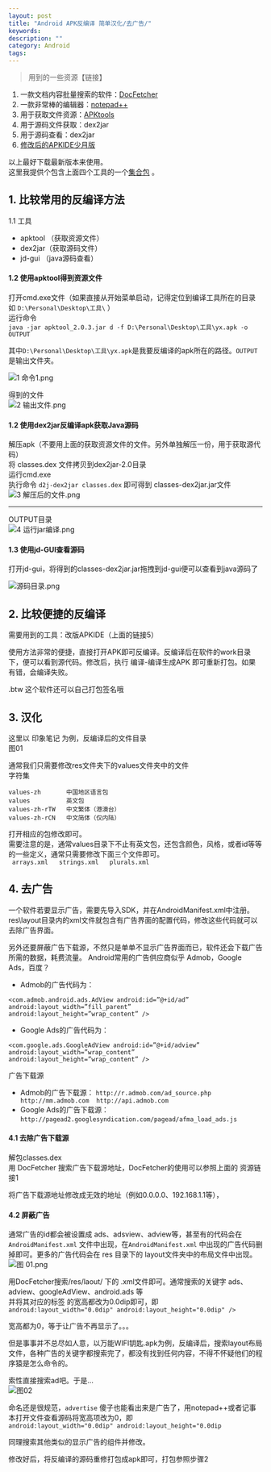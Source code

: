 ```yaml
---
layout: post
title: "Android APK反编译 简单汉化/去广告/"
keywords: 
description: ""
category: Android
tags: 
---
```


> 用到的一些资源【链接】  

1. 一款文档内容批量搜索的软件：[DocFetcher][1]  
2. 一款非常棒的编辑器：[notepad++][2]
3. 用于获取文件资源：[APKtools][3]  
4. 用于源码文件获取：dex2jar  
5. 用于源码查看：dex2jar  
6. [修改后的APKIDE少月版][4]  


以上最好下载最新版本来使用。  
这里我提供个包含上面四个工具的一个[集合包][5]  。

## 1. 比较常用的反编译方法  
1.1 工具  
* apktool （获取资源文件） 
* dex2jar（获取源码文件）  
* jd-gui  （java源码查看）  

#### 1.2 使用apktool得到资源文件  
打开cmd.exe文件（如果直接从开始菜单启动，记得定位到编译工具所在的目录 如 `D:\Personal\Desktop\工具\` ）  
运行命令  
`java -jar apktool_2.0.3.jar d -f D:\Personal\Desktop\工具\yx.apk -o OUTPUT`  

其中`D:\Personal\Desktop\工具\yx.apk`是我要反编译的apk所在的路径。`OUTPUT`是输出文件夹。 


![1 命令1.png][6]  

得到的文件  
![2 输出文件.png][7]  

#### 1.2 使用dex2jar反编译apk获取Java源码  
解压apk（不要用上面的获取资源文件的文件。另外单独解压一份，用于获取源代码）  
将 classes.dex 文件拷贝到dex2jar-2.0目录  
运行cmd.exe  
执行命令 `d2j-dex2jar classes.dex` 即可得到 classes-dex2jar.jar文件  
![3 解压后的文件.png][8]  

***
OUTPUT目录  
![4 运行jar编译.png][9]  

#### 1.3 使用jd-GUI查看源码  
打开jd-gui，将得到的classes-dex2jar.jar拖拽到jd-gui便可以查看到java源码了  

![源码目录.png][10]  

## 2. 比较便捷的反编译  
需要用到的工具：改版APKIDE（上面的链接5）  

使用方法非常的便捷，直接打开APK即可反编译。反编译后在软件的work目录下，便可以看到源代码。修改后，执行 编译-编译生成APK 即可重新打包。如果有错，会编译失败。  

.btw 这个软件还可以自己打包签名哦  

## 3.  汉化  

这里以 印象笔记 为例，反编译后的文件目录  
图01  

通常我们只需要修改res文件夹下的values文件夹中的文件  
字符集  

    values-zh		中国地区语言包  
    values			英文包  
    values-zh-rTW	中文繁体（港澳台）  
    values-zh-rCN	中文简体（仅内陆）  

打开相应的包修改即可。  
需要注意的是，通常values目录下不止有英文包，还包含颜色，风格，或者id等等的一些定义，通常只需要修改下面三个文件即可。  
` arrays.xml  
 strings.xml  
 plurals.xml`  

## 4. 去广告  

一个软件若要显示广告，需要先导入SDK，并在AndroidManifest.xml中注册。 
res\layout目录内的xml文件就包含有广告界面的配置代码，修改这些代码就可以去除广告界面。 

另外还要屏蔽广告下载源，不然只是单单不显示广告界面而已，软件还会下载广告所需的数据，耗费流量。 
Android常用的广告供应商似乎 Admob，Google Ads，百度？ 
* Admob的广告代码为： 

`<com.admob.android.ads.AdView android:id=”@+id/ad” 
android:layout_width=”fill_parent” 
android:layout_height=”wrap_content” />`  

* Google Ads的广告代码为：  

`<com.google.ads.GoogleAdView android:id=”@+id/adview” 
android:layout_width=”wrap_content” android:layout_height=”wrap_content” />`  

广告下载源 
* Admob的广告下载源： 
  `http://r.admob.com/ad_source.php http://mm.admob.com 
  http://api.admob.com `  
* Google Ads的广告下载源： 
  `http://pagead2.googlesyndication.com/pagead/afma_load_ads.js `  

#### 4.1 去除广告下载源 
解包classes.dex  
用 DocFetcher 搜索广告下载源地址，DocFetcher的使用可以参照上面的 资源链接1  

将广告下载源地址修改成无效的地址（例如0.0.0.0、192.168.1.1等），  

#### 4.2 屏蔽广告  
通常广告的id都会被设置成 ads、adsview、adview等，甚至有的代码会在`AndroidManifest.xml` 文件中出现，在`AndroidManifest.xml` 中出现的广告代码删掉即可。更多的广告代码会在 res 目录下的 layout文件夹中的布局文件中出现。  
![图 01.png][11]  

用DocFetcher搜索/res/laout/ 下的 .xml文件即可。通常搜索的关键字 ads、adview、googleAdView、android.ads 等  
并将其对应的标签 的宽高都改为0.0dip即可，即  
`android:layout_width="0.0dip" android:layout_height="0.0dip" />`  

宽高都为0，等于让广告不再显示了。。。  

但是事事并不总尽如人意，以万能WIFI钥匙.apk为例，反编译后，搜索layout布局文件，各种广告的关键字都搜索完了，都没有找到任何内容，不得不怀疑他们的程序猿是怎么命令的。  

索性直接搜索ad吧。于是...  
![图02][12]  

命名还是很规范，`advertise` 傻子也能看出来是广告了，用notepad++或者记事本打开文件查看源码将宽高项改为0，即  
`android:layout_width="0.0dip" android:layout_height="0.0dip`  

同理搜索其他类似的显示广告的组件并修改。  

修改好后，将反编译的源码重修打包成apk即可，打包参照步骤2  


[1]: http://www.iplaysoft.com/docfetcher.html
[2]: https://notepad-plus-plus.org/
[3]: https://bitbucket.org/iBotPeaches/apktool/downloads
[4]: http://www.pd521.com/thread-818-1-1.html
[5]: http://pan.baidu.com/s/1qXDJQ2K
[6]: http://539go.com/usr/uploads/2016/03/2783495707.png
[7]: http://539go.com/usr/uploads/2016/03/3332203919.png
[8]: http://539go.com/usr/uploads/2016/03/3409335289.png
[9]: http://539go.com/usr/uploads/2016/03/3942320602.png
[10]: http://539go.com/usr/uploads/2016/03/2156543565.png
[11]: http://539go.com/usr/uploads/2016/03/3938760831.png
[12]: http://539go.com/usr/uploads/2016/03/2013633368.png
